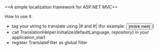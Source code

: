 ==A simple localization framework for ASP.NET MVC==

How to use it:
- tag your string to translate using |# and #| (for example: <input type="button" value="|#click me#|" />)
- call TranslationHelper.Initialize(defaultLanguage, repository) in your application_start
- register TranslateFilter as global filter